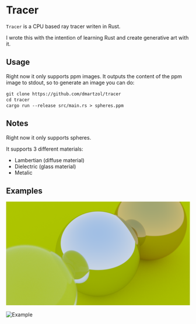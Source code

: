 # Tracer

`Tracer` is a CPU based ray tracer writen in Rust.

I wrote this with the intention of learning Rust and create generative art with it.

## Usage

Right now it only supports ppm images. It outputs the content of the ppm image to stdout, so to generate an image you can do:

```
git clone https://github.com/dmartzol/tracer
cd tracer
cargo run --release src/main.rs > spheres.ppm
```

## Notes

Right now it only supports spheres.

It supports 3 different materials:
  - Lambertian (diffuse material)
  - Dielectric (glass material)
  - Metalic

## Examples

![Example](https://github.com/dmartzol/tracer/blob/main/examples/spheres.png?raw=true)

![Example](https://github.com/dmartzol/tracer/blob/main/examples/spheres.ppm?raw=true)


